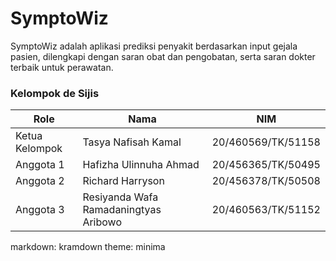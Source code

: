 # SymptoWiz
SymptoWiz adalah aplikasi prediksi penyakit berdasarkan input gejala pasien, dilengkapi dengan saran obat dan pengobatan, serta saran dokter terbaik untuk perawatan.
<br>
### Kelompok de Sijis <br>
| Role  | Nama | NIM |
| ------------- | ------------- | ------------- |
| Ketua Kelompok  | Tasya Nafisah Kamal | 20/460569/TK/51158 |
| Anggota 1  | Hafizha Ulinnuha Ahmad | 20/456365/TK/50495 |
| Anggota 2 | Richard Harryson | 20/456378/TK/50508 |
| Anggota 3 | Resiyanda Wafa Ramadaningtyas Aribowo | 20/460563/TK/51152 |



markdown: kramdown
theme: minima
